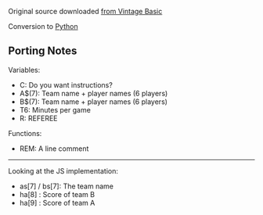 Original source downloaded [from Vintage Basic](http://www.vintage-basic.net/games.html)

Conversion to [Python](https://www.python.org/about/)


## Porting Notes

Variables:

* C: Do you want instructions?
* A$(7): Team name + player names (6 players)
* B$(7): Team name + player names (6 players)
* T6: Minutes per game
* R: REFEREE

Functions:

* REM: A line comment


---

Looking at the JS implementation:

* as[7] / bs[7]: The team name
* ha[8] : Score of team B
* ha[9] : Score of team A
